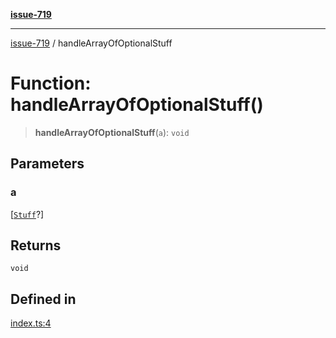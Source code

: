 [**issue-719**](../README.md)

***

[issue-719](../README.md) / handleArrayOfOptionalStuff

# Function: handleArrayOfOptionalStuff()

> **handleArrayOfOptionalStuff**(`a`): `void`

## Parameters

### a

[[`Stuff`](../type-aliases/Stuff.md)?]

## Returns

`void`

## Defined in

[index.ts:4](https://github.com/typedoc2md/typedoc-plugin-markdown-scratchpad/blob/fa9f3ee7e217f1f8ff35877beda19f3316c6e9ca/issues/719/src/index.ts#L4)
